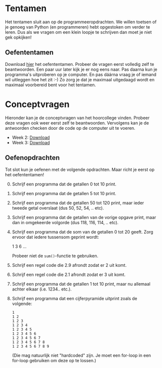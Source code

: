 # Tentamen

Het tentamen sluit aan op de programmeeropdrachten. We willen toetsen of je genoeg van Python (en programmeren) hebt opgestoken om verder te leren. Dus als we vragen om een klein loopje te schrijven dan moet je niet gek opkijken!

## Oefententamen

Download [hier](oefententamen.pdf) het oefententamen. Probeer de vragen eerst volledig zelf te beantwoorden. Een paar uur later kijk je er nog eens naar. Pas daarna kun je programma's uitproberen op je computer. En pas dáárna vraag je of iemand wil uitleggen hoe het zit :-) Zo zorg je dat je maximaal uitgedaagd wordt en maximaal voorbereid bent voor het tentamen.

# Conceptvragen

Hieronder kan je de conceptvragen van het hoorcollege vinden. Probeer deze vragen ook weer eerst zelf te beantwoorden. Vervolgens kan je de antwoorden checken door de code op de computer uit te voeren.

- Week 2: [Download](cq2.pdf)
- Week 3: [Download](cq3.pdf)

## Oefenopdrachten

Tot slot kun je oefenen met de volgende opdrachten. Maar richt je eerst op het oefententamen!

0.  Schrijf een programma dat de getallen 0 tot 10 print.

1.  Schrijf een programma dat de getallen 5 tot 10 print.

2.  Schrijf een programma dat de getallen 50 tot 120 print, maar ieder tweede getal overslaat (dus 50, 52, 54, .. etc).

3.  Schrijf een programma dat de getallen van de vorige opgave print, maar dan in omgekeerde volgorde (dus 118, 116, 114, .. etc).

4.  Schrijf een programma dat de som van de getallen 0 tot 20 geeft. Zorg ervoor dat iedere tussensom geprint wordt:

    1
    3
    6
    ...

    Probeer niet de `sum()`-functie te gebruiken.

6.  Schrijf een regel code die 2.9 afrondt zodat er 2 uit komt.

7.  Schrijf een regel code die 2.1 afrondt zodat er 3 uit komt.

9.  Schrijf een programma dat de getallen 1 tot 10 print, maar nu allemaal achter elkaar (i.e. 1234.. etc.).

10. Schrijf een programma dat een cijferpyramide uitprint zoals de volgende:

		1
		1 2
		1 2 3
		1 2 3 4
		1 2 3 4 5
		1 2 3 4 5 6
		1 2 3 4 5 6 7
		1 2 3 4 5 6 7 8
		1 2 3 4 5 6 7 8 9

    (Die mag natuurlijk niet "hardcoded" zijn. Je moet een for-loop in een for-loop gebruiken om deze op te lossen.)
